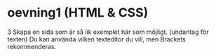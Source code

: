 # oevning1 (HTML & CSS)


3 Skapa en sida som är så lik exemplet här som möjligt. (undantag för texten) Du kan använda vilken texteditor du vill, men Brackets rekommenderas.
